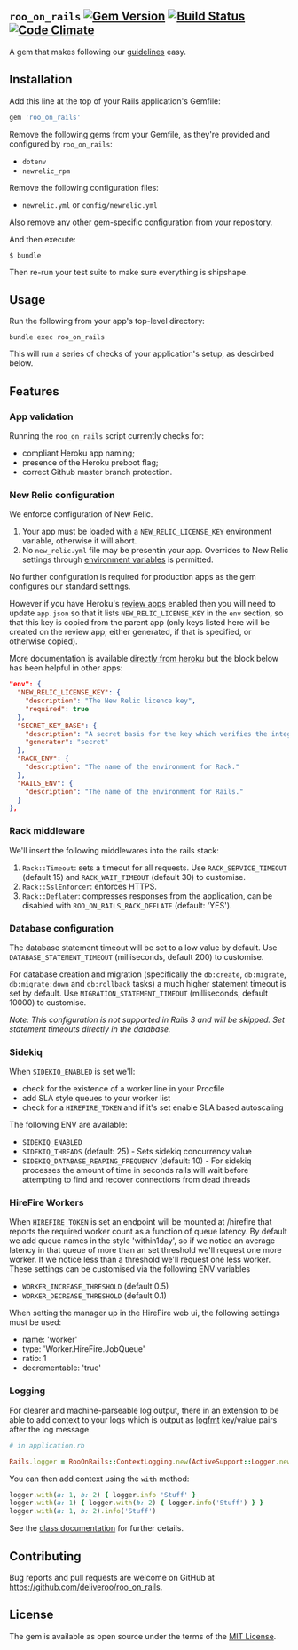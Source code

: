 ## `roo_on_rails` [![Gem Version](https://badge.fury.io/rb/roo_on_rails.svg)](https://badge.fury.io/rb/roo_on_rails) [![Build Status](https://travis-ci.org/deliveroo/roo_on_rails.svg?branch=master)](https://travis-ci.org/deliveroo/roo_on_rails) [![Code Climate](https://codeclimate.com/repos/58809e664ab8420081007382/badges/3489b7689ab2e0cf5d61/gpa.svg)](https://codeclimate.com/repos/58809e664ab8420081007382/feed)

A gem that makes following our [guidelines](http://deliveroo.engineering/guidelines/services/) easy.

## Installation

Add this line at the top of your Rails application's Gemfile:

```ruby
gem 'roo_on_rails'
```

Remove the following gems from your Gemfile, as they're provided and configured
by `roo_on_rails`:

- `dotenv`
- `newrelic_rpm`

Remove the following configuration files:

- `newrelic.yml` or `config/newrelic.yml`

Also remove any other gem-specific configuration from your repository.

And then execute:

    $ bundle

Then re-run your test suite to make sure everything is shipshape.

## Usage

Run the following from your app's top-level directory:

```
bundle exec roo_on_rails
```

This will run a series of checks of your application's setup, as descirbed
below.


## Features

### App validation

Running the `roo_on_rails` script currently checks for:

- compliant Heroku app naming;
- presence of the Heroku preboot flag;
- correct Github master branch protection.

### New Relic configuration

We enforce configuration of New Relic.

1. Your app must be loaded with a `NEW_RELIC_LICENSE_KEY` environment variable,
   otherwise it will abort.
2. No `new_relic.yml` file may be presentin your app. Overrides to New Relic settings
   through [environment
   variables](https://docs.newrelic.com/docs/agents/ruby-agent/installation-configuration/ruby-agent-configuration)
   is permitted.

No further configuration is required for production apps as the gem configures our standard settings.

However if you have Heroku's [review apps](https://devcenter.heroku.com/articles/github-integration-review-apps) enabled then you will need to update `app.json` so that it lists `NEW_RELIC_LICENSE_KEY` in the `env` section, so that this key is copied from the parent app (only keys listed here will be created on the review app; either generated, if that is specified, or otherwise copied).

More documentation is available [directly from heroku](https://devcenter.heroku.com/articles/github-integration-review-apps#inheriting-config-vars) but the block below has been helpful in other apps:

```json
"env": {
  "NEW_RELIC_LICENSE_KEY": {
    "description": "The New Relic licence key",
    "required": true
  },
  "SECRET_KEY_BASE": {
    "description": "A secret basis for the key which verifies the integrity of signed cookies.",
    "generator": "secret"
  },
  "RACK_ENV": {
    "description": "The name of the environment for Rack."
  },
  "RAILS_ENV": {
    "description": "The name of the environment for Rails."
  }
},
```

### Rack middleware

We'll insert the following middlewares into the rails stack:

1. `Rack::Timeout`: sets a timeout for all requests. Use `RACK_SERVICE_TIMEOUT` (default 15) and `RACK_WAIT_TIMEOUT` (default 30) to customise.
2. `Rack::SslEnforcer`: enforces HTTPS.
3. `Rack::Deflater`: compresses responses from the application, can be disabled with `ROO_ON_RAILS_RACK_DEFLATE` (default: 'YES').

### Database configuration

The database statement timeout will be set to a low value by default. Use `DATABASE_STATEMENT_TIMEOUT` (milliseconds, default 200) to customise.

For database creation and migration (specifically the `db:create`, `db:migrate`, `db:migrate:down` and `db:rollback` tasks) a much higher statement timeout is set by default. Use `MIGRATION_STATEMENT_TIMEOUT` (milliseconds, default 10000) to customise.

_Note: This configuration is not supported in Rails 3 and will be skipped. Set statement timeouts directly in the database._

### Sidekiq

When `SIDEKIQ_ENABLED` is set we'll:

 - check for the existence of a worker line in your Procfile
 - add SLA style queues to your worker list
 - check for a `HIREFIRE_TOKEN` and if it's set enable SLA based autoscaling

The following ENV are available:

 - `SIDEKIQ_ENABLED`
 - `SIDEKIQ_THREADS` (default: 25) - Sets sidekiq concurrency value
 - `SIDEKIQ_DATABASE_REAPING_FREQUENCY` (default: 10) - For sidekiq processes the amount of time in seconds rails will wait before attempting to find and recover connections from dead threads

### HireFire Workers

When `HIREFIRE_TOKEN` is set an endpoint will be mounted at /hirefire that reports the required worker count as a function of queue latency. By default we add queue names in the style 'within1day', so if we notice an average latency in that queue of more than an set threshold we'll request one more worker. If we notice less than a threshold we'll request one less worker. These settings can be customised via the following ENV variables

 - `WORKER_INCREASE_THRESHOLD` (default 0.5)
 - `WORKER_DECREASE_THRESHOLD` (default 0.1)

When setting the manager up in the HireFire web ui, the following settings must be used:

- name: 'worker'
- type: 'Worker.HireFire.JobQueue'
- ratio: 1
- decrementable: 'true'

### Logging

For clearer and machine-parseable log output, there in an extension to be able to add context to your logs which is output as [logfmt](https://brandur.org/logfmt) key/value pairs after the log message.

```ruby
# in application.rb

Rails.logger = RooOnRails::ContextLogging.new(ActiveSupport::Logger.new($stdout))
```

You can then add context using the `with` method:

```ruby
logger.with(a: 1, b: 2) { logger.info 'Stuff' }
logger.with(a: 1) { logger.with(b: 2) { logger.info('Stuff') } }
logger.with(a: 1, b: 2).info('Stuff')
```

See the [class documentation](/deliveroo/roo_on_rails/tree/master/lib/roo_on_rails/context_logging.rb) for further details.

## Contributing

Bug reports and pull requests are welcome on GitHub at https://github.com/deliveroo/roo_on_rails.


## License

The gem is available as open source under the terms of the [MIT License](http://opensource.org/licenses/MIT).
